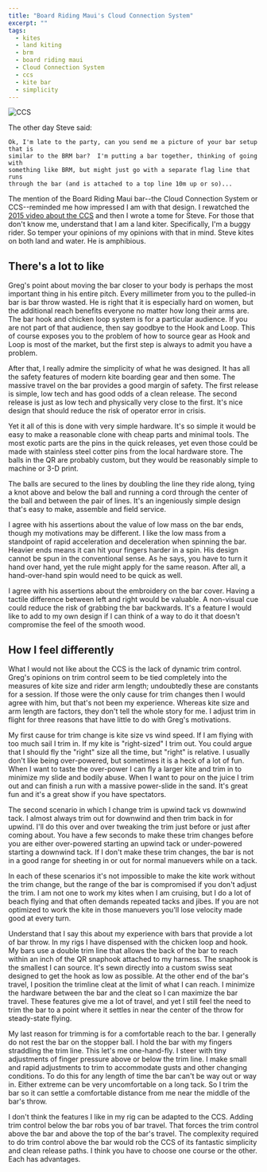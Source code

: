 ```yaml
---
title: "Board Riding Maui's Cloud Connection System"
excerpt: ""
tags:
  - kites
  - land kiting
  - brm
  - board riding maui
  - Cloud Connection System
  - ccs
  - kite bar
  - simplicity
---
```


![](http://www.boardridingmaui.com/uploads/3/4/4/8/34480112/6422370.jpg "CCS")

The other day Steve said: 

    Ok, I'm late to the party, can you send me a picture of your bar setup that is
    similar to the BRM bar?  I'm putting a bar together, thinking of going with
    something like BRM, but might just go with a separate flag line that runs
    through the bar (and is attached to a top line 10m up or so)...

The mention of the Board Riding Maui bar--the Cloud Connection System or CCS--reminded me how impressed I am with that design. I rewatched the [2015 video about the CCS](https://www.youtube.com/watch?v=CDhBvCFhT9A) and then I wrote a tome for Steve. For those that don't know me, understand that I am a land kiter. Specifically, I'm a buggy rider. So temper your opinions of my opinions with that in mind. Steve kites on both land and water. He is amphibious. 

## There's  a lot to like

Greg's point about moving the bar closer to your body is perhaps the most important thing in his entire pitch. Every millimeter from you to the pulled-in bar is bar throw wasted. He is right that it is especially hard on women, but the additional reach benefits everyone no matter how long their arms are.  The bar hook and chicken loop system is for a particular audience. If you are not part of that audience, then say goodbye to the Hook and Loop. This of course exposes you to the problem of how to source gear as Hook and Loop is most of the market, but the first step is always to admit you have a problem.

After that, I really admire the simplicity of what he was designed. It has all the safety features of modern kite boarding gear and then some. The massive travel on the bar provides a good margin of safety. The first release is simple, low tech and has good odds of a clean release. The second release is just as low tech and physically very close to the first. It's nice design that should reduce the risk of operator error in crisis.

Yet it all of this is done with very simple hardware. It's so simple it would be easy to make a reasonable clone with cheap parts and minimal tools. The most exotic parts are the pins in the quick releases, yet even those could be made with stainless steel cotter pins from the local hardware store. The balls in the QR are probably custom, but they would be reasonably simple to machine or 3-D print.

The balls are secured to the lines by doubling the line they ride along, tying a knot above and below the ball and running a cord through the center of the ball and between the pair of lines. It's an ingeniously simple design that's easy to make, assemble and field service. 

I agree with his assertions about the value of low mass on the bar ends, though my motivations may be different. I like the low mass from a standpoint of rapid acceleration and deceleration when spinning the bar. Heavier ends means it can hit your fingers harder in a spin. His design cannot be spun in the conventional sense. As he says, you have to turn it hand over hand, yet the rule might apply for the same reason. After all, a hand-over-hand spin would need to be quick as well.

I agree with his assertions about the embroidery on the bar cover. Having a tactile difference between left and right would be valuable. A non-visual cue could reduce the risk of grabbing the bar backwards. It's a feature I would like to add to my own design if I can think of a way to do it that doesn't compromise the feel of the smooth wood.

## How I feel differently

What I would not like about the CCS is the lack of dynamic trim control. Greg's opinions on trim control seem to be tied completely into the measures of kite size and rider arm length; undoubtedly these are constants for a session. If those were the only cause for trim changes then I would agree with him, but that's not been my experience. Whereas kite size and arm length are factors, they don't tell the whole story for me. I adjust trim in flight for three reasons that have little to do with Greg's motivations.

My first cause for trim change is kite size vs wind speed. If I am flying with too much sail I trim in. If my kite is "right-sized" I trim out. You could argue that I should fly the "right" size all the time, but "right" is relative. I usually don't like being over-powered, but sometimes it is a heck of a lot of fun. When I want to taste the over-power I can fly a larger kite and trim in to minimize my slide and bodily abuse. When I want to pour on the juice I trim out and can finish a run with a massive power-slide in the sand. It's great fun and it's a great show if you have spectators.

The second scenario in which I change trim is upwind tack vs downwind tack. I almost always trim out for downwind and then trim back in for upwind. I'll do this over and over tweaking the trim just before or just after coming about.  You have a few seconds to make these trim changes before you are either over-powered starting an upwind tack or under-powered starting a downwind tack. If I don't make these trim changes, the bar is not in a good range for sheeting in or out for normal manuevers while on a tack.

In each of these scenarios it's not impossible to make the kite work without the trim change, but the range of the bar is compromised if you don't adjust the trim. I am not one to work my kites when I am cruising, but I do a lot of beach flying and that often demands repeated tacks and jibes. If you are not optimized to work the kite in those manuevers you'll lose velocity made good at every turn. 

Understand that I say this about my experience with bars that provide a lot of bar throw. In my rigs I have dispensed with the chicken loop and hook. My bars use a double trim line that allows the back of the bar to reach within an inch of the QR snaphook attached to my harness. The snaphook is the smallest I can source. It's sewn directly into a custom swiss seat designed to get the hook as low as possible.  At the other end of the bar's travel, I position the trimline cleat at the limit of what I can reach. I minimize the hardware between the bar and the cleat so I can maximize the bar travel. These features give me a lot of travel, and yet I still feel the need to trim the bar to a point where it settles in near the center of the throw for steady-state flying.

My last reason for trimming is for a comfortable reach to the bar. I generally do not rest the bar on the stopper ball. I hold the bar with my fingers straddling the trim line. This let's me one-hand-fly. I steer with tiny adjustments of finger pressure above or below the trim line. I make small and rapid adjustments to trim to accommodate gusts and other changing conditions. To do this for any length of time the bar can't be way out or way in. Either extreme can be very uncomfortable on a long tack. So I trim the bar so it can settle a comfortable distance from me near the middle of the bar's throw.

I don't think the features I like in my rig can be adapted to the CCS. Adding trim control below the bar robs you of bar travel. That forces the trim control above the bar and above the top of the bar's travel. The complexity required to do trim control above the bar would rob the CCS of its fantastic simplicity and clean release paths. I think you have to choose one course or the other. Each has advantages. 
